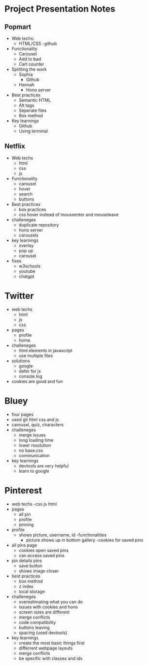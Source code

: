 # Project Presentation Notes

## Popmart
- Web techs:
    - HTML/CSS
    -github
- Functionality
    - Carousel
    - Add to bad
    - Cart counter
- Splitting the work
    - Sophia
        - Github
    - Hannah
        - Hono server
- Best practices
    - Semantic HTML
    - Alt tags
    - Seperate files
    - Box method
- Key learnings
    - Github
    - Using terminal

## Netflix
- Web techs
    - html
    - css
    - js
- Functionality
    - carousel
    - hover
    - search
    - buttons
- Best practices
    - box practices
    - css hover instead of mouseenter and mouseleave
- challeneges
    - duplicate repository
    - hono server
    - carousels
- key learnings
    - overlay
    - pop up
    - carousel
- fixes
    - w3schools
    - youtube
    - chatgpt

# Twitter
- web techs
    - html
    - js
    - css
- pages
    - profile
    - home
- challeneges
    - html elements in javascript
    - use multiple files
- solutions
    - google
    - defer for js
    - console.log
- cookies are good and fun

# Bluey
- four pages
- used git html css and js
- carousel, quiz, characters
- challeneges
    - merge issues
    - long loading time
    - lower resolution
    - no base.css
    - communication
- key learnings
    - devtools are very helpful
    - learn to google

# Pinterest
-  web techs
    -css js html
- pages
    - all pin
    - profile
    - pinning
- profile
    - shows picture, username, id
    -functionalities
        - picture shows up in bottom gallery
        -cookies for saved pins
- all pins page
    - cookies open saved pins
    - can access saved pins
- pin details pins
    - save button
    - shows image closer
- best practices
    - box method
    - z index
    - local storage 
- challeneges
    - overestimating what you can do
    - issues with cookies and hono
    - screen sizes are different 
    - merge conflicts
    - code compatibility
    - buttons leaving
    - spacing (used devtools)
- key learnings
    - create the most basic things first
    - differrent webpage layouts
    - merge conflicts
    - be specific with classes and ids
    


